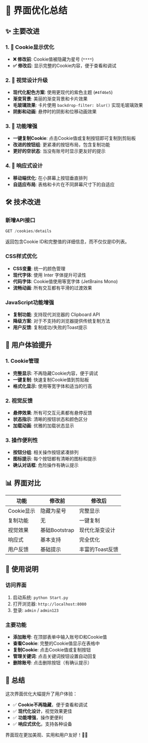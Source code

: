 # 🎨 界面优化总结

## ✨ 主要改进

### 1. 🎯 Cookie显示优化
- **❌ 修改前**: Cookie值被隐藏为星号 (`****`)
- **✅ 修改后**: 显示完整的Cookie内容，便于查看和调试

### 2. 🎨 视觉设计升级
- **现代化配色方案**: 使用更现代的紫色主题 (`#4f46e5`)
- **渐变背景**: 美丽的渐变背景和卡片效果
- **毛玻璃效果**: 卡片使用 `backdrop-filter: blur()` 实现毛玻璃效果
- **阴影和动画**: 悬停时的阴影和位移动画效果

### 3. 🔧 功能增强
- **一键复制Cookie**: 点击Cookie值或复制按钮即可复制到剪贴板
- **改进的按钮组**: 更紧凑的按钮布局，包含复制功能
- **更好的空状态**: 当没有账号时显示更友好的提示

### 4. 📱 响应式设计
- **移动端优化**: 在小屏幕上按钮垂直排列
- **自适应布局**: 表格和卡片在不同屏幕尺寸下的自适应

## 🛠️ 技术改进

### 新增API接口
```javascript
GET /cookies/details
```
返回包含Cookie ID和完整值的详细信息，而不仅仅是ID列表。

### CSS样式优化
- **CSS变量**: 统一的颜色管理
- **现代字体**: 使用 Inter 字体提升可读性
- **代码字体**: Cookie值使用等宽字体 (JetBrains Mono)
- **流畅动画**: 所有交互都有平滑的过渡效果

### JavaScript功能增强
- **复制功能**: 支持现代浏览器的 Clipboard API
- **降级方案**: 对于不支持的浏览器提供传统复制方法
- **用户反馈**: 复制成功/失败的Toast提示

## 🎯 用户体验提升

### 1. Cookie管理
- **完整显示**: 不再隐藏Cookie内容，便于调试
- **一键复制**: 快速复制Cookie值到剪贴板
- **格式化显示**: 使用等宽字体和适当的行高

### 2. 视觉反馈
- **悬停效果**: 所有可交互元素都有悬停反馈
- **状态指示**: 清晰的按钮状态和颜色区分
- **加载动画**: 优雅的加载状态显示

### 3. 操作便利性
- **按钮分组**: 相关操作按钮紧凑排列
- **图标提示**: 每个按钮都有清晰的图标和提示
- **确认对话框**: 危险操作有确认提示

## 📊 界面对比

| 功能 | 修改前 | 修改后 |
|------|--------|--------|
| Cookie显示 | 隐藏为星号 | 完整显示 |
| 复制功能 | 无 | 一键复制 |
| 视觉效果 | 基础Bootstrap | 现代化渐变设计 |
| 响应式 | 基本支持 | 完全优化 |
| 用户反馈 | 基础提示 | 丰富的Toast反馈 |

## 🚀 使用说明

### 访问界面
1. 启动系统: `python Start.py`
2. 打开浏览器: `http://localhost:8080`
3. 登录: `admin` / `admin123`

### 主要功能
- **添加账号**: 在顶部表单中输入账号ID和Cookie值
- **查看Cookie**: 完整的Cookie值显示在表格中
- **复制Cookie**: 点击Cookie值或复制按钮
- **管理关键词**: 点击关键词按钮设置自动回复
- **删除账号**: 点击删除按钮（有确认提示）

## 🎉 总结

这次界面优化大幅提升了用户体验：
- ✅ **Cookie不再隐藏**，便于查看和调试
- ✅ **现代化设计**，视觉效果更佳
- ✅ **功能增强**，操作更便利
- ✅ **响应式优化**，支持各种设备

界面现在更加美观、实用和用户友好！🎨✨
